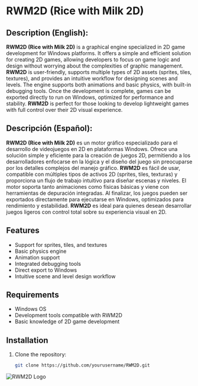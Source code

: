 # RWM2D (Rice with Milk 2D)

## Description (English):
**RWM2D (Rice with Milk 2D)** is a graphical engine specialized in 2D game development for Windows platforms. It offers a simple and efficient solution for creating 2D games, allowing developers to focus on game logic and design without worrying about the complexities of graphic management. **RWM2D** is user-friendly, supports multiple types of 2D assets (sprites, tiles, textures), and provides an intuitive workflow for designing scenes and levels. The engine supports both animations and basic physics, with built-in debugging tools. Once the development is complete, games can be exported directly to run on Windows, optimized for performance and stability. **RWM2D** is perfect for those looking to develop lightweight games with full control over their 2D visual experience.

## Descripción (Español):
**RWM2D (Rice with Milk 2D)** es un motor gráfico especializado para el desarrollo de videojuegos en 2D en plataformas Windows. Ofrece una solución simple y eficiente para la creación de juegos 2D, permitiendo a los desarrolladores enfocarse en la lógica y el diseño del juego sin preocuparse por los detalles complejos del manejo gráfico. **RWM2D** es fácil de usar, compatible con múltiples tipos de activos 2D (sprites, tiles, texturas) y proporciona un flujo de trabajo intuitivo para diseñar escenas y niveles. El motor soporta tanto animaciones como físicas básicas y viene con herramientas de depuración integradas. Al finalizar, los juegos pueden ser exportados directamente para ejecutarse en Windows, optimizados para rendimiento y estabilidad. **RWM2D** es ideal para quienes desean desarrollar juegos ligeros con control total sobre su experiencia visual en 2D.

## Features
- Support for sprites, tiles, and textures
- Basic physics engine
- Animation support
- Integrated debugging tools
- Direct export to Windows
- Intuitive scene and level design workflow

## Requirements
- Windows OS
- Development tools compatible with RWM2D
- Basic knowledge of 2D game development

## Installation
1. Clone the repository:
   ```bash
   git clone https://github.com/yourusername/RWM2D.git

![RWM2D Logo](image_2024-10-11_102054704.png)
